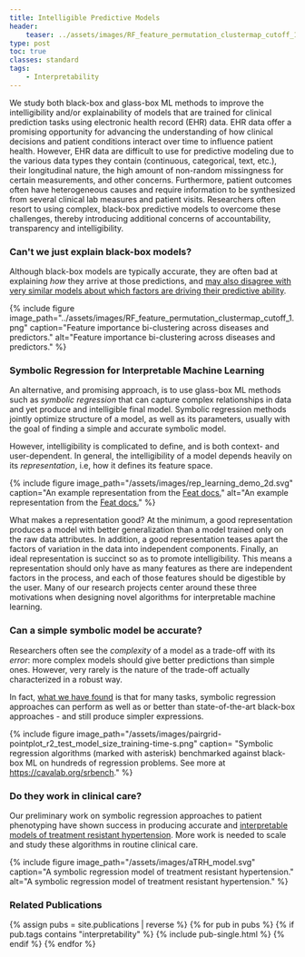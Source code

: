 ```yaml
---
title: Intelligible Predictive Models
header:
    teaser: ../assets/images/RF_feature_permutation_clustermap_cutoff_1.jpg
type: post
toc: true
classes: standard
tags: 
    - Interpretability
---
```


We study both black-box and glass-box ML methods to improve the intelligibility and/or explainability of models that are trained for clinical prediction tasks using electronic health record (EHR) data.
EHR data offer a promising opportunity for advancing the understanding of how clinical decisions and patient conditions interact over time to influence patient health. 
However, EHR data are difficult to use for predictive modeling due to the various data types they contain (continuous, categorical, text, etc.), their longitudinal nature, the high amount of non-random missingness for certain measurements, and other concerns. 
Furthermore, patient outcomes often have heterogeneous causes and require information to be synthesized from several clinical lab measures and patient visits. 
Researchers often resort to using complex, black-box predictive models to overcome these challenges, thereby introducing additional concerns of accountability, transparency and intelligibility.

### Can't we just explain black-box models?

Although black-box models are typically accurate, they are often bad at explaining _how_ they arrive at those predictions, and [may also disagree with very similar models about which factors are driving their predictive ability](#2019LaCavaInterpretationofmachine).

{% include figure image_path="../assets/images/RF_feature_permutation_clustermap_cutoff_1.png" caption="Feature importance bi-clustering across diseases and predictors." alt="Feature importance bi-clustering across diseases and predictors."
%}

### Symbolic Regression for Interpretable Machine Learning 

An alternative, and promising approach, is to use glass-box ML methods such as _symbolic regression_ that can capture complex relationships in data and yet produce and intelligible final model. 
Symbolic regression methods jointly optimize structure of a model, as well as its parameters, usually with the goal of finding a simple and accurate symbolic model.

However, intelligibility is complicated to define, and is both context- and user-dependent.
In general, the intelligibility of a model depends heavily on its *representation*, i.e, how it defines its feature space.

{% include figure image_path="/assets/images/rep_learning_demo_2d.svg" caption="An example representation from the [Feat docs.](https://cavalab.org/feat/)" alt="An example representation from the [Feat docs.](https://cavalab.org/feat/)" %}

What makes a representation good? 
At the minimum, a good representation produces a model with better generalization than a model trained only on the raw data attributes. 
In addition, a good representation teases apart the factors of variation in the data into independent components. 
Finally, an ideal representation is succinct so as to promote intelligibility. 
This means a representation should only have as many features as there are independent factors in the process, and each of those features should be digestible by the user. 
Many of our research projects center around these three motivations when designing novel algorithms for interpretable machine learning.

### Can a simple symbolic model be accurate?

Researchers often see the _complexity_ of a model as a trade-off with its _error_: more complex models should give better predictions than simple ones. 
However, very rarely is the nature of the trade-off actually characterized in a robust way. 

In fact, [what we have found](#2021LaCavaContemporarySymbolicRegression) is that for many tasks, symbolic regression approaches can perform as well as or better than state-of-the-art black-box approaches - and still produce simpler expressions. 

{% include figure
image_path="/assets/images/pairgrid-pointplot_r2_test_model_size_training-time-s.png"
caption= "Symbolic regression algorithms (marked with asterisk) benchmarked against black-box ML on hundreds of regression problems. See more at <https://cavalab.org/srbench>."
%}

### Do they work in clinical care? 

Our preliminary work on symbolic regression approaches to patient phenotyping have shown success in producing accurate and [interpretable models of treatment resistant hypertension](#2023LaCavaAFlexibleSymbolic). 
More work is needed to scale and study these algorithms in routine clinical care. 

{% include figure image_path="/assets/images/aTRH_model.svg" caption="A symbolic regression model of treatment resistant hypertension." alt="A symbolic regression model of treatment resistant hypertension." %}

<h3 class="archive__subtitle">Related Publications</h3>

<div class="entries-{{ entries_layout }}">
{% assign pubs = site.publications | reverse %}
{% for pub in pubs %}
    {% if pub.tags contains "interpretability" %}
        {% include pub-single.html %}
    {% endif %}
{% endfor %}
</div>